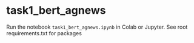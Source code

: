 # task1_bert_agnews

Run the notebook `task1_bert_agnews.ipynb` in Colab or Jupyter. See root requirements.txt for packages
